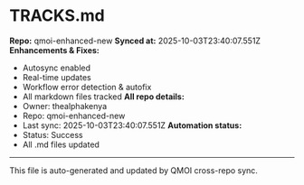 # TRACKS.md

**Repo:** qmoi-enhanced-new
**Synced at:** 2025-10-03T23:40:07.551Z
**Enhancements & Fixes:**
- Autosync enabled
- Real-time updates
- Workflow error detection & autofix
- All markdown files tracked
**All repo details:**
- Owner: thealphakenya
- Repo: qmoi-enhanced-new
- Last sync: 2025-10-03T23:40:07.551Z
**Automation status:**
- Status: Success
- All .md files updated
---
This file is auto-generated and updated by QMOI cross-repo sync.
